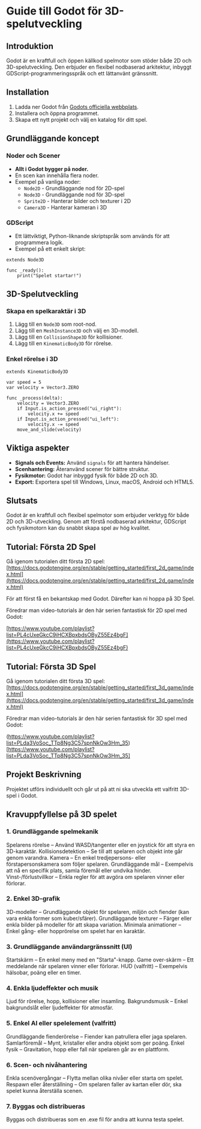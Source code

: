 # Guide till Godot för 3D-spelutveckling

## Introduktion
Godot är en kraftfull och öppen källkod spelmotor som stöder både 2D och 3D-spelutveckling. Den erbjuder en flexibel nodbaserad arkitektur, inbyggt GDScript-programmeringsspråk och ett lättanvänt gränssnitt.

## Installation
1. Ladda ner Godot från [Godots officiella webbplats](https://godotengine.org/).
2. Installera och öppna programmet.
3. Skapa ett nytt projekt och välj en katalog för ditt spel.

## Grundläggande koncept
### Noder och Scener
- **Allt i Godot bygger på noder.**
- En scen kan innehålla flera noder.
- Exempel på vanliga noder:
  - `Node2D` - Grundläggande nod för 2D-spel
  - `Node3D` - Grundläggande nod för 3D-spel
  - `Sprite2D` - Hanterar bilder och texturer i 2D
  - `Camera3D` - Hanterar kameran i 3D

### GDScript
- Ett lättviktigt, Python-liknande skriptspråk som används för att programmera logik.
- Exempel på ett enkelt skript:

```gdscript
extends Node3D

func _ready():
    print("Spelet startar!")
```

## 3D-Spelutveckling
### Skapa en spelkaraktär i 3D
1. Lägg till en `Node3D` som root-nod.
2. Lägg till en `MeshInstance3D` och välj en 3D-modell.
3. Lägg till en `CollisionShape3D` för kollisioner.
4. Lägg till en `KinematicBody3D` för rörelse.

### Enkel rörelse i 3D
```gdscript
extends KinematicBody3D

var speed = 5
var velocity = Vector3.ZERO

func _process(delta):
    velocity = Vector3.ZERO
    if Input.is_action_pressed("ui_right"):
        velocity.x += speed
    if Input.is_action_pressed("ui_left"):
        velocity.x -= speed
    move_and_slide(velocity)
```

## Viktiga aspekter
- **Signals och Events:** Använd `signals` för att hantera händelser.
- **Scenhantering:** Återanvänd scener för bättre struktur.
- **Fysikmotor:** Godot har inbyggd fysik för både 2D och 3D.
- **Export:** Exportera spel till Windows, Linux, macOS, Android och HTML5.

## Slutsats
Godot är en kraftfull och flexibel spelmotor som erbjuder verktyg för både 2D och 3D-utveckling. Genom att förstå nodbaserad arkitektur, GDScript och fysikmotorn kan du snabbt skapa spel av hög kvalitet.

## Tutorial: Första 2D Spel
Gå igenom tutorialen ditt första 2D spel: [https://docs.godotengine.org/en/stable/getting_started/first_2d_game/index.html](https://docs.godotengine.org/en/stable/getting_started/first_2d_game/index.html)

För att först få en bekantskap med Godot. Därefter kan ni hoppa på 3D Spel.

Föredrar man video-tutorials är den här serien fantastisk för 2D spel med Godot:

[https://www.youtube.com/playlist?list=PL4cUxeGkcC9iHCXBpxbdsOByZ55Ez4bgF](https://www.youtube.com/playlist?list=PL4cUxeGkcC9iHCXBpxbdsOByZ55Ez4bgF)

## Tutorial: Första 3D Spel
Gå igenom tutorialen ditt första 3D spel: [https://docs.godotengine.org/en/stable/getting_started/first_3d_game/index.html](https://docs.godotengine.org/en/stable/getting_started/first_3d_game/index.html)

Föredrar man video-tutorials är den här serien fantastisk för 3D spel med Godot:

(https://www.youtube.com/playlist?list=PLda3VoSoc_TTp8Ng3C57spnNkOw3Hm_35)[https://www.youtube.com/playlist?list=PLda3VoSoc_TTp8Ng3C57spnNkOw3Hm_35]

## Projekt Beskrivning
Projektet utförs individuellt och går ut på att ni ska utveckla ett valfritt 3D-spel i Godot.

## Kravuppfyllelse på 3D spelet
### 1. Grundläggande spelmekanik
Spelarens rörelse – Använd WASD/tangenter eller en joystick för att styra en 3D-karaktär.
Kollisionsdetektion – Se till att spelaren och objekt inte går genom varandra.
Kamera – En enkel tredjepersons- eller förstapersonskamera som följer spelaren.
Grundläggande mål – Exempelvis att nå en specifik plats, samla föremål eller undvika hinder.
Vinst-/förlustvillkor – Enkla regler för att avgöra om spelaren vinner eller förlorar.
### 2. Enkel 3D-grafik
3D-modeller – Grundläggande objekt för spelaren, miljön och fiender (kan vara enkla former som kuber/sfärer).
Grundläggande texturer – Färger eller enkla bilder på modeller för att skapa variation.
Minimala animationer – Enkel gång- eller hopprörelse om spelet har en karaktär.
### 3. Grundläggande användargränssnitt (UI)
Startskärm – En enkel meny med en "Starta"-knapp.
Game over-skärm – Ett meddelande när spelaren vinner eller förlorar.
HUD (valfritt) – Exempelvis hälsobar, poäng eller en timer.
### 4. Enkla ljudeffekter och musik
Ljud för rörelse, hopp, kollisioner eller insamling.
Bakgrundsmusik – Enkel bakgrundslåt eller ljudeffekter för atmosfär.
### 5. Enkel AI eller spelelement (valfritt)
Grundläggande fienderörelse – Fiender kan patrullera eller jaga spelaren.
Samlarföremål – Mynt, kristaller eller andra objekt som ger poäng.
Enkel fysik – Gravitation, hopp eller fall när spelaren går av en plattform.
### 6. Scen- och nivåhantering
Enkla scenövergångar – Flytta mellan olika nivåer eller starta om spelet.
Respawn eller återställning – Om spelaren faller av kartan eller dör, ska spelet kunna återställa scenen.
### 7. Byggas och distribueras
Byggas och distribueras som en .exe fil för andra att kunna testa spelet.


